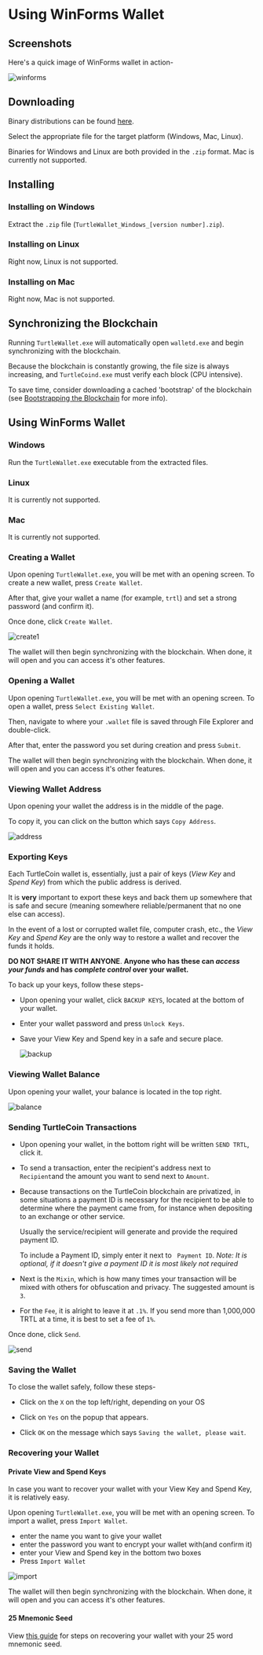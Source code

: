 # Using WinForms Wallet

## Screenshots

Here's a quick image of WinForms wallet in action-

![winforms](images/screenshot_winforms.png)

## Downloading

Binary distributions can be found [here](https://github.com/turtlecoin/turtle-wallet-winforms/releases/latest).

Select the appropriate file for the target platform (Windows, Mac, Linux). 

Binaries for Windows and Linux are both provided in the `.zip` format. Mac is currently not supported.

## Installing

### Installing on Windows

Extract the `.zip` file (`TurtleWallet_Windows_[version number].zip`).

### Installing on Linux

Right now, Linux is not supported.

### Installing on Mac

Right now, Mac is not supported.

## Synchronizing the Blockchain

Running `TurtleWallet.exe` will automatically open `walletd.exe` and begin synchronizing with the blockchain.

Because the blockchain is constantly growing, the file size is always increasing, and `TurtleCoind.exe` must verify each block (CPU intensive). 

To save time, consider downloading a cached 'bootstrap' of the blockchain (see [Bootstrapping the Blockchain](Bootstrapping-the-Blockchain) for more info).

## Using WinForms Wallet

### Windows

Run the `TurtleWallet.exe` executable from the extracted files.

### Linux

It is currently not supported.

### Mac

It is currently not supported.

### Creating a Wallet

Upon opening `TurtleWallet.exe`, you will be met with an opening screen. To create a new wallet, press `Create Wallet`.

After that, give your wallet a name (for example, `trtl`) and set a strong password (and confirm it).

Once done, click `Create Wallet`.

![create1](images/winf-make.png)

The wallet will then begin synchronizing with the blockchain. When done, it will open and you can access it's other features.

### Opening a Wallet

Upon opening `TurtleWallet.exe`, you will be met with an opening screen. To open a wallet, press `Select Existing Wallet`.

Then, navigate to where your `.wallet` file is saved through File Explorer and double-click.

After that, enter the password you set during creation and press `Submit`. 

The wallet will then begin synchronizing with the blockchain. When done, it will open and you can access it's other features.

### Viewing Wallet Address

Upon opening your wallet the address is in the middle of the page.

To copy it, you can click on the button which says `Copy Address`.

![address](images/winf-add.png)

### Exporting Keys

Each TurtleCoin  wallet is, essentially, just a pair of keys (*View Key* and *Spend Key*) from which the public address is derived.

It is **very** important to export these keys and back them up somewhere that is safe and secure (meaning somewhere reliable/permanent that no one else can access). 

In the event of a lost or corrupted wallet file, computer crash, etc., the *View Key* and *Spend Key* are the only way to restore a wallet and recover the funds it holds.

**DO NOT SHARE IT WITH ANYONE**. **Anyone who has these can *access your funds* and has *complete control* over your wallet.**

To back up your keys, follow these steps-

* Upon opening your wallet, click `BACKUP KEYS`, located at the bottom of your wallet.

* Enter your wallet password and press `Unlock Keys`.

* Save your View Key and Spend key in a safe and secure place.

  ![backup](images/winf-keys.png)

### Viewing Wallet Balance

Upon opening your wallet, your balance is located in the top right.

![balance](images/winf-balance.png)

### Sending TurtleCoin Transactions

* Upon opening your wallet, in the bottom right will be written `SEND TRTL`, click it.
* To send a transaction, enter the recipient's address next to `Recipient`and the amount you want to send next to `Amount`.
* Because transactions on the TurtleCoin blockchain are privatized, in some situations a payment ID is necessary for the recipient to be able to determine where the payment came from, for instance when depositing to an exchange or other service.

  Usually the service/recipient will generate and provide the required payment ID.

  To include a Payment ID, simply enter it next to ` Payment ID`. 
  *Note: It is optional, if it doesn't give a payment ID it is most likely not required*

* Next is the `Mixin`, which is how many times your transaction will be mixed with others for obfuscation and privacy. The suggested amount is `3`.
* For the `Fee`, it is alright to leave it at `.1%`. If you send more than 1,000,000 TRTL at a time, it is best to set a fee of `1%`.

Once done, click `Send`.

![send](images/winf-tx.png)

### Saving the Wallet

To close the wallet safely, follow these steps-

- Click on the `X` on the top left/right, depending on your OS

- Click on `Yes` on the popup that appears.

- Click `OK` on the message which says `Saving the wallet, please wait`.


### Recovering your Wallet

#### Private View and Spend Keys

In case you want to recover your wallet with your View Key and Spend Key, it is relatively easy.

Upon opening `TurtleWallet.exe`, you will be met with an opening screen. To import a wallet, press `Import Wallet`.

- enter the name you want to give your wallet
- enter the password you want to encrypt your wallet with(and confirm it)
- enter your View and Spend key in the bottom two boxes
- Press `Import Wallet`

![import](images/winf-impory.png)

The wallet will then begin synchronizing with the blockchain. When done, it will open and you can access it's other features.

#### 25 Mnemonic Seed

View [this guide](Recovering-your-Wallet#25-winforms-wallet) for steps on recovering your wallet with your 25 word mnemonic seed.
